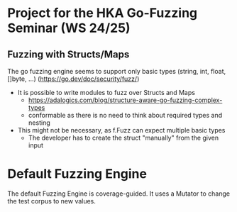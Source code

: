# Project for the HKA Go-Fuzzing Seminar (WS 24/25)

## Fuzzing with Structs/Maps

The go fuzzing engine seems to support only basic types (string, int, float, []byte, ...) (https://go.dev/doc/security/fuzz/)

* It is possible to write modules to fuzz over Structs and Maps
  * https://adalogics.com/blog/structure-aware-go-fuzzing-complex-types
  * conformable as there is no need to think about required types and nesting  
* This might not be necessary, as f.Fuzz can expect multiple basic types
  * The developer has to create the struct "manually" from the given input

# Default Fuzzing Engine
The default Fuzzing Engine is coverage-guided. It uses a Mutator to change the test corpus 
to new values.